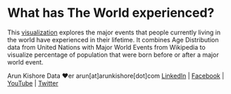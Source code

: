 # What has The World experienced?

This [visualization](http://www.arunkishore.com/data/wexp/what-has-the-world-experienced.html) explores the major events that people currently living in the world have experienced in their lifetime. It combines Age Distribution data from United Nations with Major World Events from Wikipedia to visualize percentage of population that were born before or after a major world event.

Arun Kishore
Data ❤er
arun[at]arunkishore[dot]com
[LinkedIn](http://www.linkedin.com/in/arunkishore) | 
[Facebook](http://www.facebook.com/arun.kishore) | 
[YouTube](http://www.youtube.com/arunkishore) | 
[Twitter](http://www.twitter.com/arun_kishore)
